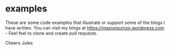 examples
========

These are some code examples that illustrate or support some of the blogs I have written. You can visit my blogs at https://mazungumzo.wordpress.com - 
Feel feel to clone and create pull requests.

Cheers
Jules
